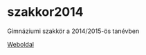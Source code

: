 szakkor2014
===========

Gimnáziumi szakkör a 2014/2015-ös tanévben

[Weboldal](http://rizsi.github.io/szakkor2014/)
